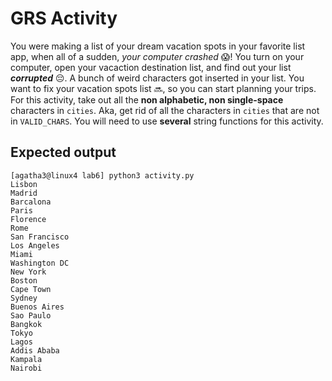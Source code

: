 
# GRS Activity

You were making a list of your dream vacation spots in your favorite list app, when all of a sudden, _your computer crashed_ :scream:! You turn on your computer, open your vacaction destination list, and find out your list **_corrupted_** :pensive:. A bunch of weird characters got inserted in your list. You want to fix your vacation spots list :soon:, so you can start planning your trips. For this activity, take out all the **non alphabetic, non single-space** characters in `cities`. Aka, get rid of all the characters in `cities` that are not in `VALID_CHARS`. You will need to use **several** string functions for this activity.

## Expected output
```
[agatha3@linux4 lab6] python3 activity.py
Lisbon
Madrid
Barcalona
Paris
Florence
Rome
San Francisco
Los Angeles
Miami
Washington DC
New York
Boston
Cape Town
Sydney
Buenos Aires
Sao Paulo
Bangkok
Tokyo
Lagos
Addis Ababa
Kampala
Nairobi
```
